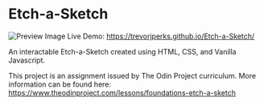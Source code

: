 # Etch-a-Sketch

![Preview Image](https://i.imgur.com/sgARYLb.jpeg)
Live Demo: https://trevorjperks.github.io/Etch-a-Sketch/

An interactable Etch-a-Sketch created using HTML, CSS, and Vanilla Javascript.

This project is an assignment issued by The Odin Project curriculum. More information can be found here: https://www.theodinproject.com/lessons/foundations-etch-a-sketch
